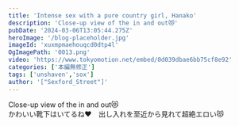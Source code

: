 ```yaml
---
title: 'Intense sex with a pure country girl, Hanako'
description: 'Close-up view of the in and out😻'
pubDate: '2024-03-06T13:05:44.275Z'
heroImage: '/blog-placeholder.jpg'
imageId: 'xuxmpmaehouqcd0dtp4l'
OgImagePath: '0013.png'
video: 'https://www.tokyomotion.net/embed/0d039dbae6bb75cf8e92'
categories: ['本編無修正']
tags: ['unshaven','sox']
author: '["Sexford_Street"]'
---
```


Close-up view of the in and out😻<br>
かわいい靴下はいてるね❤　出し入れを至近から見れて超絶エロい😻





